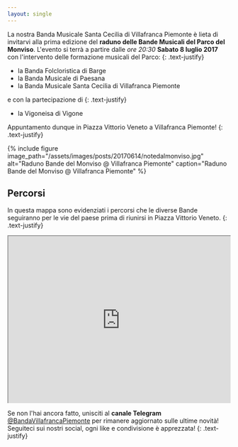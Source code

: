 ```yaml
---
layout: single
---
```

La nostra Banda Musicale Santa Cecilia di Villafranca Piemonte è lieta di invitarvi alla prima edizione del **raduno delle Bande Musicali del Parco del Monviso**. L'evento si terrà a partire dalle *ore 20:30* **Sabato 8 luglio 2017** con l'intervento delle formazione musicali del Parco:
{: .text-justify}

- la Banda Folcloristica di Barge
- la Banda Musicale di Paesana
- la Banda Musicale Santa Cecilia di Villafranca Piemonte

e con la partecipazione di
{: .text-justify}

- la Vigoneisa di Vigone

Appuntamento dunque in Piazza Vittorio Veneto a Villafranca Piemonte!
{: .text-justify}

{% include figure image_path="/assets/images/posts/20170614/notedalmonviso.jpg" alt="Raduno Bande del Monviso @ Villafranca Piemonte" caption="Raduno Bande del Monviso @ Villafranca Piemonte" %}

## Percorsi

In questa mappa sono evidenziati i percorsi che le diverse Bande seguiranno per le vie del paese prima di riunirsi in Piazza Vittorio Veneto.
{: .text-justify}

<style>
.map-responsive{
    overflow:hidden;
    padding-bottom:75%;
    position:relative;
    height:0;
}
.map-responsive iframe{
    left:0;
    top:0;
    height:100%;
    width:100%;
    position:absolute;
}

</style>
<div class="map-responsive">
<iframe src="https://www.google.com/maps/d/u/0/embed?mid=1X_UErg8z2Xy5oKNfPGtXL4s_FAM" width="640" height="480"></iframe>
</div>

Se non l'hai ancora fatto, unisciti al **canale Telegram** [@BandaVillafrancaPiemonte](https://t.me/BandaVillafrancaPiemonte) per rimanere aggiornato sulle ultime novità! Seguiteci sui nostri social, ogni like e condivisione è apprezzata!
{: .text-justify}